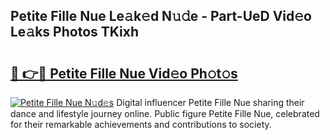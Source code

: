 ## Petite Fille Nue Le𝚊k𝚎d N𝚞𝚍e - Part-UeD Vid𝚎o Le𝚊ks Photos TKixh

# <h2><a href="http://fb4xzem.evod.top/?m=Petite+Fille+Nue">🔗 👉🔴 Petite Fille Nue Vid𝚎o Ph𝚘t𝚘s</a></h2>

[![Petite Fille Nue N𝚞d𝚎s](https://i.imgur.com/8V9OHl7.gif)](http://fb4xzem.evod.top/?m=Petite+Fille+Nue)
Digital influencer Petite Fille Nue sharing their dance and lifestyle journey online. Public figure Petite Fille Nue, celebrated for their remarkable achievements and contributions to society. 
